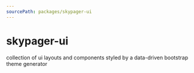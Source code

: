 ```yaml
---
sourcePath: packages/skypager-ui
---
```


# skypager-ui

collection of ui layouts and components styled by a data-driven bootstrap theme generator
